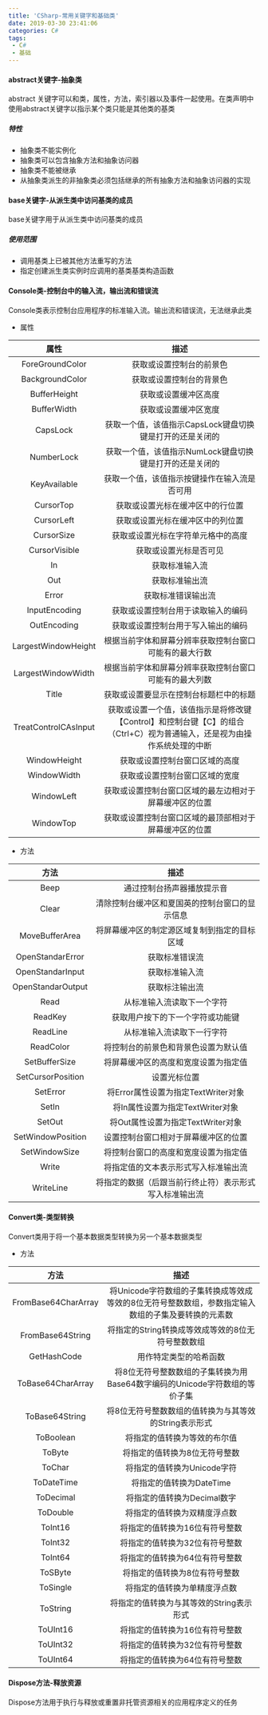 ```yaml
---
title: 'CSharp-常用关键字和基础类'
date: 2019-03-30 23:41:06
categories: C#
tags:
 - C#
 - 基础
---
```


#### abstract关键字-抽象类

abstract 关键字可以和类，属性，方法，索引器以及事件一起使用。在类声明中使用abstract关键字以指示某个类只能是其他类的基类
<!--more-->

##### 特性

* 抽象类不能实例化
* 抽象类可以包含抽象方法和抽象访问器
* 抽象类不能被继承
* 从抽象类派生的非抽象类必须包括继承的所有抽象方法和抽象访问器的实现

#### base关键字-从派生类中访问基类的成员

base关键字用于从派生类中访问基类的成员

##### 使用范围

* 调用基类上已被其他方法重写的方法
* 指定创建派生类实例时应调用的基类基类构造函数

#### Console类-控制台中的输入流，输出流和错误流

Console类表示控制台应用程序的标准输入流。输出流和错误流，无法继承此类

* 属性

| 属性 | 描述 |
| :------: | :------: |
| ForeGroundColor | 获取或设置控制台的前景色 |
| BackgroundColor | 获取或设置控制台的背景色 |
| BufferHeight | 获取或设置缓冲区高度 |
| BufferWidth | 获取或设置缓冲区宽度 |
| CapsLock | 获取一个值，该值指示CapsLock键盘切换键是打开的还是关闭的 |
| NumberLock | 获取一个值，该值指示NumLock键盘切换键是打开的还是关闭的 |
| KeyAvailable | 获取一个值，该值指示按键操作在输入流是否可用 |
| CursorTop | 获取或设置光标在缓冲区中的行位置 |
| CursorLeft | 获取或设置光标在缓冲区中的列位置 |
| CursorSize | 获取或设置光标在字符单元格中的高度 |
| CursorVisible | 获取或设置光标是否可见 |
| In | 获取标准输入流 |
| Out | 获取标准输出流 |
| Error | 获取标准错误输出流 |
| InputEncoding | 获取或设置控制台用于读取输入的编码 |
| OutEncoding | 获取或设置控制台用于写入输出的编码 |
| LargestWindowHeight | 根据当前字体和屏幕分辨率获取控制台窗口可能有的最大行数 |
| LargestWindowWidth | 根据当前字体和屏幕分辨率获取控制台窗口可能有的最大列数 |
| Title | 获取或设置要显示在控制台标题栏中的标题 |
| TreatControlCAsInput | 获取或设置一个值，该值指示是将修改键【Control】和控制台键【C】的组合（Ctrl+C）视为普通输入，还是视为由操作系统处理的中断 |
| WindowHeight | 获取或设置控制台窗口区域的高度 |
| WindowWidth | 获取或设置控制台窗口区域的宽度 |
| WindowLeft | 获取或设置控制台窗口区域的最左边相对于屏幕缓冲区的位置 |
| WindowTop | 获取或设置控制台窗口区域的最顶部相对于屏幕缓冲区的位置 |

* 方法

| 方法 | 描述 |
| :------: | :------: |
| Beep | 通过控制台扬声器播放提示音 |
| Clear | 清除控制台缓冲区和夏国英的控制台窗口的显示信息 |
| MoveBufferArea | 将屏幕缓冲区的制定源区域复制到指定的目标区域 |
| OpenStandarError | 获取标准错误流 |
| OpenStandarInput | 获取标准输入流 |
| OpenStandarOutput | 获取标注输出流 |
| Read | 从标准输入流读取下一个字符 |
| ReadKey | 获取用户按下的下一个字符或功能键 |
| ReadLine | 从标准输入流读取下一行字符 |
| ReadColor | 将控制台的前景色和背景色设置为默认值 |
| SetBufferSize | 将屏幕缓冲区的高度和宽度设置为指定值 |
| SetCursorPosition | 设置光标位置 |
| SetError | 将Error属性设置为指定TextWriter对象 |
| SetIn | 将In属性设置为指定TextWriter对象 |
| SetOut | 将Out属性设置为指定TextWriter对象 |
| SetWindowPosition | 设置控制台窗口相对于屏幕缓冲区的位置 |
| SetWindowSize | 将控制台窗口的高度和宽度设置为指定值 |
| Write | 将指定值的文本表示形式写入标准输出流 |
| WriteLine | 将指定的数据（后跟当前行终止符）表示形式写入标准输出流 |

#### Convert类-类型转换

Convert类用于将一个基本数据类型转换为另一个基本数据类型

* 方法

| 方法 | 描述 |
| :------: | :------: |
| FromBase64CharArray | 将Unicode字符数组的子集转换成等效成等效的8位无符号整数数组，参数指定输入数组的子集及要转换的元素数 |
| FromBase64String | 将指定的String转换成等效成等效的8位无符号整数数组 |
| GetHashCode | 用作特定类型的哈希函数 |
| ToBase64CharArray | 将8位无符号整数数组的子集转换为用Base64数字编码的Unicode字符数组的等价子集 |
| ToBase64String | 将8位无符号整数数组的值转换为与其等效的String表示形式 |
| ToBoolean | 将指定的值转换为等效的布尔值 |
| ToByte | 将指定的值转换为8位无符号整数 |
| ToChar | 将指定的值转换为Unicode字符 |
| ToDateTime | 将指定的值转换为DateTime |
| ToDecimal | 将指定的值转换为Decimal数字 |
| ToDouble | 将指定的值转换为双精度浮点数 |
| ToInt16 | 将指定的值转换为16位有符号整数 |
| ToInt32 | 将指定的值转换为32位有符号整数 |
| ToInt64 | 将指定的值转换为64位有符号整数 |
| ToSByte | 将指定的值转换为8位有符号整数 |
| ToSingle | 将指定的值转换为单精度浮点数 |
| ToString | 将指定的值转换为与其等效的String表示形式 |
| ToUInt16 | 将指定的值转换为16位有符号整数 |
| ToUInt32 | 将指定的值转换为32位有符号整数 |
| ToUInt64 | 将指定的值转换为64位有符号整数 |

#### Dispose方法-释放资源

Dispose方法用于执行与释放或重置非托管资源相关的应用程序定义的任务
